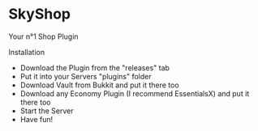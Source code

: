 # SkyShop
Your n°1 Shop Plugin

Installation
- Download the Plugin from the "releases" tab
- Put it into your Servers "plugins" folder
- Download Vault from Bukkit and put it there too
- Download any Economy Plugin (I recommend EssentialsX) and put it there too
- Start the Server
- Have fun!
